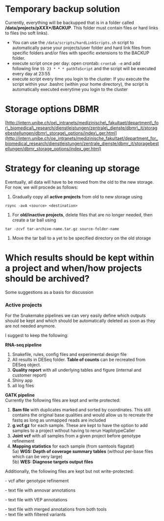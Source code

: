 # Temporary backup solution

Currently, everything will be backupped that is in a folder called **/data/projects/pXXX\*/BACKUP**. This folder must contain files or hard links to files (no soft links).

*   You can use the `/data/scripts/hardLinkScripts.sh` script to automatically parse your projects/user folder and hard link files from specific folders and/or files with specific extensions to the BACKUP folder.
*   execute script once per day: open crontab: `crontab -e` and add following line `55 23 * * * pathToScript` and the script will be executed every day at 23:55
*   execute script every time you login to the cluster: If you execute the script within your .bashrc (within your home directory), the script is automatically executed everytime you login to the cluster

#   

# Storage options DBMR

[http://intern.unibe.ch/oe\_intranets/medizinische\_fakultaet/department\_for\_biomedical\_research/dienstleistungen/zentrale\_dienste/dbmr\_it/storagebestellungen/dbmr\_storage\_options/index\_ger.html](http://intern.unibe.ch/oe_intranets/medizinische_fakultaet/department_for_biomedical_research/dienstleistungen/zentrale_dienste/dbmr_it/storagebestellungen/dbmr_storage_options/index_ger.html)

#   

# Strategy for cleaning up storage

Eventually, all data will have to be moved from the old to the new storage. For now, we will procede as follows:

1.  Gradually copy all **active projects** from old to new storage using

```text
rsync -avA <source> <destination>
```

1.  For **old/inactive projects**, delete files that are no longer needed, then create a tar ball using

```text
tar -zcvf tar-archive-name.tar.gz source-folder-name
```

1.  Move the tar ball to a yet to be specified directory on the old storage

# Which results should be kept within a project and when/how projects should be archived?

Some suggestions as a basis for discussion

### Active projects

For the Snakemake pipelines we can very easily define which outputs should be kept and which should be automatically deleted as soon as they are not needed anymore.

I suggest to keep the following:

**RNA-seq pipeline**

1.  Snakefile, rules, config files and experimental design file
2.  All results in DESeq folder. **Table of counts** can be recreated from DESeq object.
3.  **Quality report** with all underlying tables and figure (internal and customer report)
4.  Shiny app
5.  all log files

**GATK pipeline**  
Currently the following files are kept and write protected:

1.  **Bam file** with duplicates marked and sorted by coordinates. This still contains the original base qualities and would allow us to recreate the fastq as long as unmapped reads are included
2.  **g.vcf.gz** for each sample. These are kept to have the option to add samples to a project without having to rerun HaplotypeCaller
3.  **Joint vcf** with all samples from a given project before genotype refinement
4.  **Mapping statistics** for each sample (from samtools flagstat)  
    5a) **WGS: Depth of coverage summary tables** (without per-base files which can be very large)  
    5b) **WES: Diagnose targets output files**

Additionally, the following files are kept but not write-protected:

\- vcf after genotype refinement

\- text file with annovar annotations

\- text file with VEP annotations

\- text file with merged annotations from both tools  
\- text file with filtered variants
